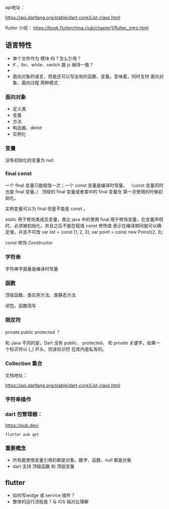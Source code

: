 
api地址：

https://api.dartlang.org/stable/dart-core/List-class.html


flutter 介绍：
https://book.flutterchina.club/chapter1/flutter_intro.html

## 语言特性

- 单个文件作为 模块 吗？怎么引用？
- if 、for、while、switch 跟 js 保持一致？
- 
- 面向对象的语言，但是还可以写全局的函数、变量。意味着，同时支持 面向对象、面向过程 两种模式

### 面向对象

- 定义类
- 变量
- 方法
- 构造器、deinit
- 实例化

### 变量

没有初始化的变量为 null

### final const

一个 final 变量只能赋值一次；一个 const 变量是编译时常量。 （const 变量同时也是 final 变量。） 顶级的 final 变量或者类中的 final 变量在 第一次使用的时候初始化。

实例变量可以为 final 但是不能是 const 。


static 用于修饰类成员变量，类比 java 中的使用
final 用于修饰变量，在变量声明时，必须被初始化，并且之后不能在赋值
const 修饰值 表示在编译期间就可以确定值，并且不可改
    var list = const [1, 2, 3];
    var point = const new Poinst(2, 3);

const 修饰 Constructor


### 字符串

字符串字面量是编译时常量

### 函数

顶级函数、类实例方法、类静态方法

闭包，函数简写

### 限定符

private public protected ？

和 Java 不同的是，Dart 没有 public、 protected、 和 private 关键字。如果一个标识符以 (_) 开头，则该标识符 在库内是私有的。

### Collection 集合

文档地址：

https://api.dartlang.org/stable/dart-core/List-class.html


### 字符串操作

### dart 包管理器：
https://pub.dev/

```
flutter pub get
```


### 重要概念

- 所有能使用变量引用的都是对象。数字、函数、null 都是对象
- dart 支持 顶级函数 和 顶级变量



## flutter

- 如何写widge 或 service 插件？
- 整体的运行流程是？与 iOS 端对比理解










